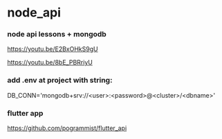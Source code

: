 # node_api
### node api lessons + mongodb

https://youtu.be/E2BxOHkS9gU

https://youtu.be/8bE_PBRriyU

### add .env at project with string:

DB_CONN='mongodb+srv://\<user>:\<password>\@\<cluster>/\<dbname>'


### flutter app

https://github.com/pogrammist/flutter_api
